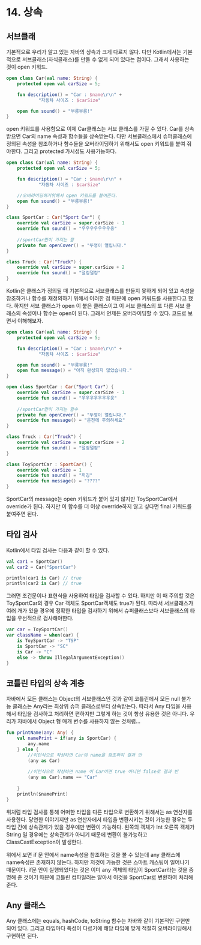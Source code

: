 # 14. 상속

## 서브클래

기본적으로 우리가 알고 있는 자바의 상속과 크게 다르지 않다. 다만 Kotlin에서는 기본적으로 서브클래스\(자식클래스\)를 만들 수 없게 되어 있다는 점이다. 그래서 사용하는 것이 open 키워드.

```kotlin
open class Car(val name: String) {
    protected open val carSize = 5;

    fun description() = "Car : $name\r\n" +
            "자동차 사이즈 : $carSize"

    open fun sound() = "부릉부릉!"
}
```

open 키워드를 사용함으로 이제 Car클래스는 서브 클래스를 가질 수 있다. Car를 상속받으면 Car의 name 속성과 함수들을 상속받는다. 다만 서브클래스에서 슈퍼클래스에 정의된 속성을 참조하거나 함수들을 오버라이딩하기 위해서도 open 키워드를 붙여 줘야한다. 그리고 protected 가시성도 사용가능하다.

```kotlin
open class Car(val name: String) {
    protected open val carSize = 5;

    fun description() = "Car : $name\r\n" +
            "자동차 사이즈 : $carSize"

    //오버라이딩하기위해서 open 키워드를 붙여준다.
    open fun sound() = "부릉부릉!"
}

class SportCar : Car("Sport Car") {
    override val carSize = super.carSize - 1
    override fun sound() = "우우우우우우우웅"
    
    //sportCar만이 가지는 함
    private fun openCover() = "뚜껑이 열립니다."
}

class Truck : Car("Truck") {
    override val carSize = super.carSize + 2
    override fun sound() = "덜컹덜컹"
}
```

Kotlin은 클래스가 정의될 때 기본적으로 서브클래스를 만들지 못하게 되어 있고 속성을 참조하거나 함수를 재정의하기 위해서 이러한 점 때문에 open 키워드를 사용한다고 했다. 하지만 서브 클래스가 open 이 붙은 클래스이고 이 서브 클래스의 또 다른 서브 클래스의 속성이나 함수는 open이 된다. 그래서 언제든 오버라이딩할 수 있다. 코드로 보면서 이해해보자.

```kotlin
open class Car(val name: String) {
    protected open val carSize = 5;

    fun description() = "Car : $name\r\n" +
            "자동차 사이즈 : $carSize"

    open fun sound() = "부릉부릉!"
    open fun message() = "아직 완성되지 않았습니다."
}

open class SportCar : Car("Sport Car") {
    override val carSize = super.carSize - 1
    override fun sound() = "우우우우우우우웅"
    
    //sportCar만이 가지는 함수
    private fun openCover() = "뚜껑이 열립니다."
    override fun message() = "운전에 주의하세요"
}

class Truck : Car("Truck") {
    override val carSize = super.carSize + 2
    override fun sound() = "덜컹덜컹"
}

class ToySportCar : SportCar() {
    override val carSize = 1
    override fun sound() = "끼깅"
    override fun message() = "????"
}
```

SportCar의 message는 open 키워드가 붙어 있지 않지만 ToySportCar에서 override가 된다. 하지만 이 함수를 더 이상 override하지 않고 싶다면 final 키워드를 붙여주면 된다.

## 타입 검사

Kotlin에서 타입 검사는 다음과 같이 할 수 있다.

```kotlin
val car1 = SportCar()
val car2 = Car("SportCar")

println(car1 is Car) // true
println(car2 is Car) // true
```

그러면 조건문이나 표현식을 사용하여 타입을 검사할 수 있다. 하지만 이 때 주의할 것은 ToySportCar의 경우 Car 객체도 SportCar객체도 true가 된다. 따라서 서브클래스가 여러 개가 있을 경우에 정확한 타입을 검사하기 위해서 슈퍼클래스보다 서브클래스의 타입을 우선적으로 검사해야한다. 

```kotlin
var car = ToySportCar()
var className = when(car) {
    is ToySportCar -> "TSP"
    is SportCar -> "SC"
    is Car -> "C"
    else -> throw IllegalArgumentException()
}
```

## 코틀린 타입의 상속 계층

자바에서 모든 클래스는 Object의 서브클래스인 것과 같이 코틀린에서 모든 null 불가능 클래스는 Any라는 최상위 슈퍼 클래스로부터 상속받는다. 따라서 Any 타입을 사용해서 타입을 검사하고 처리하면 편하지만 그렇게 하는 것이 항상 유용한 것은 아니다. 우리가 자바에서 Object 형 매개 변수를 사용하지 않는 것처럼...

```kotlin
fun printName(any: Any) {
    val namePrint = if(any is SportCar) {
        any.name
    } else {
        //이런식으로 작성하면 Car의 name을 참조하여 결과 반
        (any as Car)
        
        //이런식으로 작성하면 name 이 Car이면 true 아니면 false로 결과 반
        (any as Car).name == "Car"
        
    }
    println($namePrint)
}
```

위처럼 타입 검사를 통해 어떠한 타입을 다른 타입으로 변환하기 위해서는 as 연산자를 사용한다. 당연한 이야기지만 as 연산자에서 타입을 변환시키는 것이 가능한 경우는 두 타입 간에 상속관계가 있을 경우에만 변환이 가능하다. 왼쪽의 객체가 Int 오른쪽 객체가 String 일 경우에는 상속관계가 아니기 때문에 변환이 불가능하고 ClassCastException이 발생한다.

위에서 보면 if 문 안에서 name속성을 참조하는 것을 볼 수 있는데 any 클래스에 name속성은 존재하지 않는다. 하지만 저것이 가능한 것은 스마트 캐스팅이 일어나기 때문이다. if문 안이 실행되었다는 것은 이미 any 객체의 타입이 SportCar라는 것을 증명해 준 것이기 때문에 코틀린 컴파일러는 알아서 이것을 SportCar로 변환하여 처리해준다.

## Any 클래스

Any 클래스에는 equals, hashCode, toString 함수는 자바와 같이 기본적인 구현만 되어 있다. 그리고 타입마다 특성이 다르기에 해당 타입에 맞게 적절히 오버라이딩해서 구현하면 된다. 

